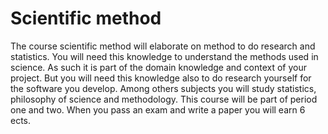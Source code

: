 # Scientific method
The course scientific method will elaborate on method to do research and statistics. You will need this knowledge to understand the methods used in science. As such it is part of the domain knowledge and context of your project. But you will need this knowledge also to do research yourself for the software you develop. Among others subjects you will study statistics, philosophy of science and methodology. This course will be part of period one and two. When you pass an exam and write a paper you will earn 6 ects.
